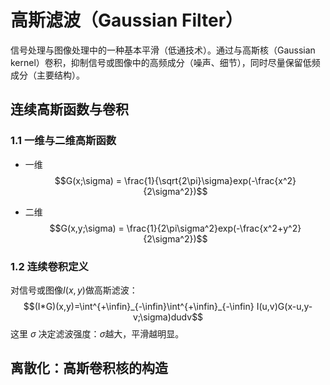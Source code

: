 # 高斯滤波（Gaussian Filter）

信号处理与图像处理中的一种基本平滑（低通技术）。通过与高斯核（Gaussian kernel）卷积，抑制信号或图像中的高频成分（噪声、细节），同时尽量保留低频成分（主要结构）。

## 连续高斯函数与卷积

### 1.1 一维与二维高斯函数

- 一维
  $$G(x;\sigma) = \frac{1}{\sqrt{2\pi}\sigma}exp(-\frac{x^2}{2\sigma^2})$$

- 二维
  $$G(x,y;\sigma) = \frac{1}{2\pi\sigma^2}exp(-\frac{x^2+y^2}{2\sigma^2})$$

### 1.2 连续卷积定义

对信号或图像$I(x,y)$做高斯滤波：
$$(I*G)(x,y)=\int^{+\infin}_{-\infin}\int^{+\infin}_{-\infin} I(u,v)G(x-u,y-v;\sigma)dudv$$
这里 $\sigma$ 决定滤波强度：$\sigma$越大，平滑越明显。

## 离散化：高斯卷积核的构造
